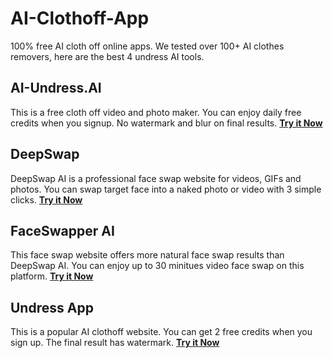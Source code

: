 # AI-Clothoff-App
100% free AI cloth off online apps. We tested over 100+ AI clothes removers, here are the best 4 undress AI tools.
## AI-Undress.AI
This is a free cloth off video and photo maker. You can enjoy daily free credits when you signup. No watermark and blur on final results.
[**Try it Now**](https://shorturl.at/p7UiU)
## DeepSwap
DeepSwap AI is a professional face swap website for videos, GIFs and photos. You can swap target face into a naked photo or video with 3 simple clicks.
[**Try it Now**](https://shorturl.at/T1w0f)
## FaceSwapper AI
This face swap website offers more natural face swap results than DeepSwap AI. You can enjoy up to 30 minitues video face swap on this platform.
[**Try it Now**](https://shorturl.at/whDsw)
## Undress App
This is a popular AI clothoff website. You can get 2 free credits when you sign up. The final result has watermark.
[**Try it Now**](https://shorturl.at/p7UiU)

